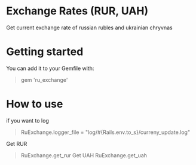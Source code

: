 # Exchange Rates (RUR, UAH)
Get current exchange rate of russian rubles and ukrainian chryvnas

# Getting started

You can add it to your Gemfile with:
> gem 'ru_exchange'

# How to use
if you want to log
> RuExchange.logger_file = "log/#{Rails.env.to_s}/curreny_update.log"

Get RUR
> RuExchange.get_rur
Get UAH
> RuExchange.get_uah
